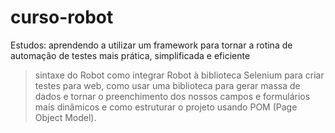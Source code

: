 # curso-robot

Estudos: aprendendo a utilizar um framework para tornar a rotina de automação de testes mais prática, simplificada e eficiente

> sintaxe do Robot como integrar Robot à biblioteca Selenium para criar testes para web, como usar uma biblioteca para gerar massa de dados e tornar o preenchimento dos nossos campos e formulários mais dinâmicos e como estruturar o projeto usando POM (Page Object Model).
